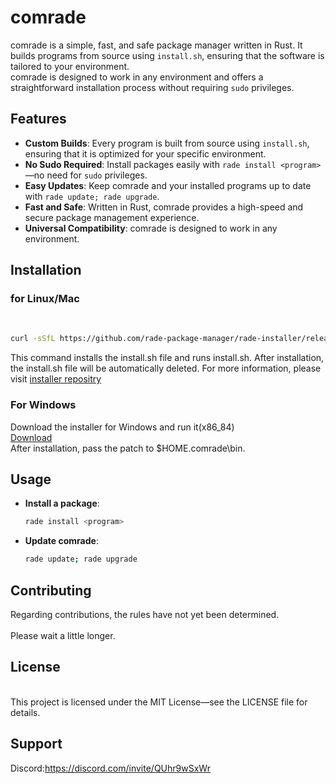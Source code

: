 # comrade

comrade is a simple, fast, and safe package manager written in Rust. It builds programs from source using `install.sh`, ensuring that the software is tailored to your environment. <br>
comrade is designed to work in any environment and offers a straightforward installation process without requiring `sudo` privileges.
<br>
## Features

- **Custom Builds**: Every program is built from source using `install.sh`, ensuring that it is optimized for your specific environment.
- **No Sudo Required**: Install packages easily with `rade install <program>`—no need for `sudo` privileges.
- **Easy Updates**: Keep comrade and your installed programs up to date with `rade update; rade upgrade`.
- **Fast and Safe**: Written in Rust, comrade provides a high-speed and secure package management experience.
- **Universal Compatibility**: comrade is designed to work in any environment.

## Installation

### for Linux/Mac
<br>

```bash
curl -sSfL https://github.com/rade-package-manager/rade-installer/releases/download/0.1/installer.sh -o install.sh; chmod +x install.sh; ./install.sh 
```
This command installs the install.sh file and runs install.sh.
After installation, the install.sh file will be automatically deleted.
For more information, please visit [installer repositry](https://github.com/rade-package-manager/rade-installer/)

### For Windows
Download the installer for Windows and run it(x86_84)<br>
[Download](https://github.com/rade-package-manager/rade-installer/releases/download/0.1/ComradePackageManagerInstaller.exe)
<br>
After installation, pass the patch to $HOME\.comrade\bin.


## Usage
- **Install a package**:
  ```bash
  rade install <program>
  ```

- **Update comrade**: 
  ```bash
  rade update; rade upgrade
  ```
  

## Contributing
Regarding contributions, the rules have not yet been determined.  
<br>
Please wait a little longer.

## License
<br>
This project is licensed under the MIT License—see the LICENSE file for details.

## Support
Discord:https://discord.com/invite/QUhr9wSxWr
